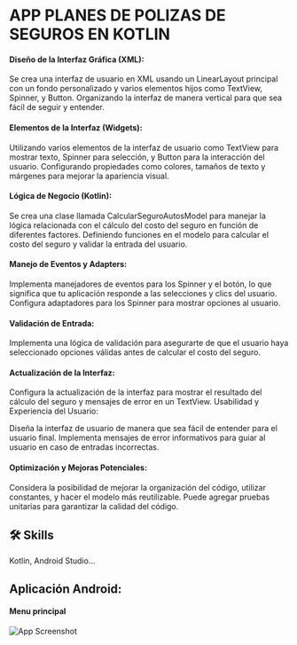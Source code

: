 
# APP PLANES DE POLIZAS DE SEGUROS EN KOTLIN

#### Diseño de la Interfaz Gráfica (XML):

Se crea una interfaz de usuario en XML usando un LinearLayout principal con un fondo personalizado y varios elementos hijos como TextView, Spinner, y Button.
Organizando la interfaz de manera vertical para que sea fácil de seguir y entender.

#### Elementos de la Interfaz (Widgets):

Utilizando varios elementos de la interfaz de usuario como TextView para mostrar texto, Spinner para selección, y Button para la interacción del usuario.
Configurando propiedades como colores, tamaños de texto y márgenes para mejorar la apariencia visual.

#### Lógica de Negocio (Kotlin):

Se crea una clase llamada CalcularSeguroAutosModel para manejar la lógica relacionada con el cálculo del costo del seguro en función de diferentes factores.
Definiendo funciones en el modelo para calcular el costo del seguro y validar la entrada del usuario.

#### Manejo de Eventos y Adapters:

Implementa manejadores de eventos para los Spinner y el botón, lo que significa que tu aplicación responde a las selecciones y clics del usuario.
Configura adaptadores para los Spinner para mostrar opciones al usuario.

#### Validación de Entrada:

Implementa una lógica de validación para asegurarte de que el usuario haya seleccionado opciones válidas antes de calcular el costo del seguro.

#### Actualización de la Interfaz:

Configura la actualización de la interfaz para mostrar el resultado del cálculo del seguro y mensajes de error en un TextView.
Usabilidad y Experiencia del Usuario:

Diseña la interfaz de usuario de manera que sea fácil de entender para el usuario final.
Implementa mensajes de error informativos para guiar al usuario en caso de entradas incorrectas.

#### Optimización y Mejoras Potenciales:

Considera la posibilidad de mejorar la organización del código, utilizar constantes, y hacer el modelo más reutilizable.
Puede agregar pruebas unitarias para garantizar la calidad del código.

## 🛠 Skills
Kotlin, Android Studio...


## Aplicación Android:

#### Menu principal
![App Screenshot](https://i.ibb.co/mFdLdnv/Captura-de-pantalla-2024-02-01-173824.png)
